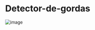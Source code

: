 # Detector-de-gordas
![image](https://github.com/user-attachments/assets/47f344b9-2adc-461b-95c4-d8e82436e5f5)
